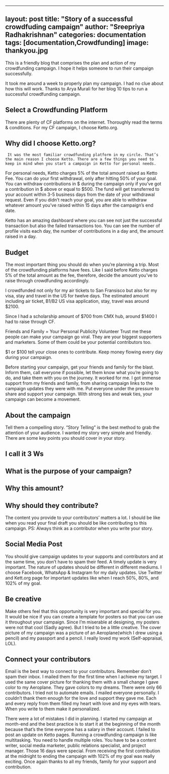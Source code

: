  ---
 layout: post
 title: "Story of a successful crowdfuding campaign"
 author: "Sreepriya Radhakrishnan"
 categories: documentation
 tags: [documentation,Crowdfunding]
 image: thankyou.jpg
 ---


 This is a friendly blog that comprises the plan and action of my crowdfunding campaign. I hope it helps someone to run their campaign successfully. 

 It took me around a week to properly plan my campaign. I had no clue about how this will work. Thanks to Arya Murali for her blog 10 tips to run a successful crowdfunding campaign. 

 ## Select a Crowdfunding Platform
 There are plenty of CF platforms on the internet. Thoroughly read the terms & conditions. For my CF campaign, I choose Ketto.org. 

  ## Why did I choose Ketto.org? 
     It was the most familiar crowdfunding platform in my circle. That’s the main reason I choose Ketto. There are a few things you need to keep in mind when you start a campaign in Ketto for personal needs.

 For personal needs, Ketto charges 5% of the total amount raised as Ketto Fee. 
 You can do your first withdrawal, only after hitting 50% of your goal. 
 You can withdraw contributions in $ during the campaign only if you’ve got a contribution in $ above or equal to $500. 
 The fund will get transferred to your account within 3-5 business days from the date of your withdrawal request.
 Even if you didn’t reach your goal, you are able to withdraw whatever amount you’ve raised within 15 days after the campaign’s end date. 

 Ketto has an amazing dashboard where you can see not just the successful transaction but also the failed transactions too. You can see the number of profile visits each day, the number of contributions in a day and, the amount raised in a day.

 ## Budget
 The most important thing you should do when you’re planning a trip. Most of the crowdfunding platforms have fees. Like I said before Ketto charges 5% of the total amount as the fee, therefore, decide the amount you’ve to raise through crowdfunding accordingly. 

 I crowdfunded not only for my air tickets to San Fransisco but also for my visa, stay and travel in the US for twelve days. The estimated amount including air ticket, B1/B2 US visa application, stay, travel was around $2100. 

 Since I had a scholarship amount of $700 from CMX hub, around $1400 I had to raise through CF. 

 Friends and Family =  Your Personal Publicity Volunteer
 Trust me these people can make your campaign go viral. They are your biggest supporters and marketers. Some of them could be your potential contributors too. 

 $1 or $100 tell your close ones to contribute. Keep money flowing every day during your campaign. 

Before starting your campaign, get your friends and family for the blast. Inform them, call everyone if possible, let them know what you’re going to do, and take them with you on the journey. 
 It worked for me. I got immense support from my friends and family,  from sharing campaign links to the campaign updates they were with me. Put everyone under the pressure to share and support your campaign. With strong ties and weak ties, your campaign can become a movement. 

## About the campaign
 Tell them a compelling story. “Story Telling” is the best method to grab the attention of your audience. I wanted my story very simple and friendly. There are some key points you should cover in your story. 

 ## I call it 3 Ws
 ## What is the purpose of your campaign?
 ## Why this amount?
 ## Why should they contribute?

 The content you provide to your contributors’ matters a lot. I should be like when you read your final draft you should be like contributing to this campaign. 
 PS: Always think as a contributor when you write your story. 

 ## Social Media Post
 You should give campaign updates to your supports and contributors and at the same time, you don’t have to spam their feed. 
 A timely update is very important. The nature of updates should be different in different mediums. I choose Facebook, WhatsApp & Instagram for my daily updates. Use Twitter and Kett.org page for important updates like when I reach 50%, 80%, and 102% of my goal. 

 ## Be creative

 Make others feel that this opportunity is very important and special for you. 
 It would be nice if you can create a template for posters so that you can use it throughout your campaign. Since I’m miserable at designing, my posters were not that cool (Sadly agree). But I tried to be a little creative. The cover picture of my campaign was a picture of an Aeroplane(which I drew using a pencil) and my passport and a pencil. I really loved my work (Self-appraisal, LOL). 

 ## Connect your contributors
 Email is the best way to connect to your contributors. Remember don’t spam their inbox. I mailed them for the first time when I achieve my target. I used the same cover picture for thanking them with a small change I gave color to my Aeroplane. They gave colors to my dreams. There were only 66 contributors. I tried not to automate emails. I mailed everyone personally. I couldn’t thank them enough for the love and support they gave me. Each and every reply from them filled my heart with love and my eyes with tears. When you write to them make it personalized. 

 There were a lot of mistakes I did in planning. I started my campaign at month-end and the best practice is to start it at the beginning of the month because that’s the time everyone has a salary in their account. I failed to post an update on Ketto pages. Running a crowdfunding campaign is like multitasking. You need to handle multiple roles. You have to be a content writer, social media marketer, public relations specialist, and project manager. Those 16 days were special. From receiving the first contribution at the midnight to ending the campaign with 102% of my goal was really exciting. Once again thanks to all my friends, family for your support and contribution. 



